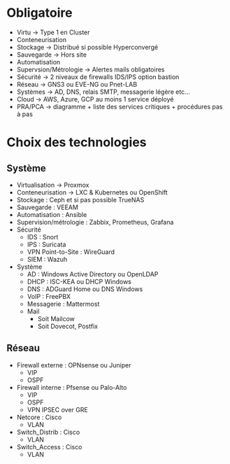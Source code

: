 # Obligatoire
- Virtu -> Type 1 en Cluster
- Conteneurisation
- Stockage -> Distribué si possible Hyperconvergé
- Sauvegarde -> Hors site
- Automatisation
- Supervsion/Métrologie -> Alertes mails obligatoires
- Sécurité -> 2 niveaux de firewalls IDS/IPS option bastion
- Réseau -> GNS3 ou EVE-NG ou Pnet-LAB
- Systèmes -> AD, DNS, relais SMTP, messagerie légère etc...
- Cloud -> AWS, Azure, GCP au moins 1 service déployé
- PRA/PCA -> diagramme + liste des services critiques + procédures pas à pas
# Choix des technologies
## Système
- Virtualisation -> Proxmox
- Conteneurisation -> LXC & Kubernetes ou OpenShift
- Stockage : Ceph et si pas possible TrueNAS
- Sauvegarde : VEEAM
- Automatisation : Ansible
- Supervision/métrologie : Zabbix, Prometheus, Grafana
- Sécurité 
	- IDS : Snort
	- IPS : Suricata
	- VPN Point-to-Site : WireGuard
	- SIEM : Wazuh
- Système
	- AD : Windows Active Directory ou OpenLDAP
	- DHCP : ISC-KEA ou DHCP Windows
	- DNS : ADGuard Home ou DNS Windows
	- VoIP : FreePBX
	- Messagerie : Mattermost
	- Mail 
		- Soit Mailcow
		- Soit Dovecot, Postfix

## Réseau
- Firewall externe : OPNsense ou Juniper
	- VIP
	- OSPF
- Firewall interne : Pfsense ou Palo-Alto
	- VIP
	- OSPF 
	- VPN IPSEC over GRE
- Netcore : Cisco
	- VLAN
- Switch_Distrib : Cisco
	- VLAN
- Switch_Access : Cisco
	- VLAN
